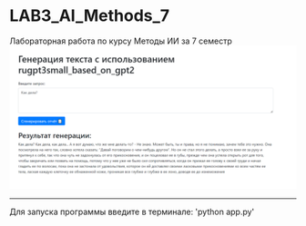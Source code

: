 # LAB3_AI_Methods_7
Лабораторная работа по курсу Методы ИИ за 7 семестр
![Стартовая страница](Start_page.png)


--------------------------------
Для запуска программы введите в терминале:
'python app.py'
